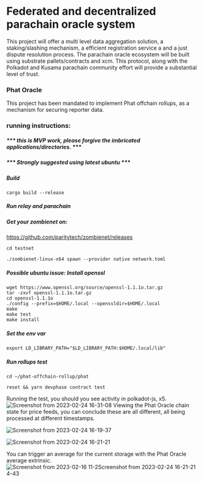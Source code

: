 
# Federated and decentralized parachain oracle system

This project will offer a multi level data aggregation solution, 
a staking/slashing mechanism, a efficient registration service a
and a just dispute resolution process.
The parachain oracle ecosystem will be built using substrate 
pallets/contracts and xcm.
This protocol, along with the Polkadot and Kusama parachain 
community effort will provide a substantial level of trust.



### Phat Oracle


This project has been mandated to implement Phat offchain rollups,
as a mechanism for securing reporter data.


### running instructions:
##### *** this is MVP work, please forgive the imbricated applications/directories. ***
##### *** Strongly suggested using latest ubuntu ***

##### Build 
```
cargo build --release
```
##### Run relay and parachain 
##### Get your zombienet on:
https://github.com/paritytech/zombienet/releases

```
cd testnet

./zombienet-linux-x64 spawn --provider native network.toml

```
##### Possible ubuntu issue: Install openssl
```
wget https://www.openssl.org/source/openssl-1.1.1o.tar.gz
tar -zxvf openssl-1.1.1o.tar.gz
cd openssl-1.1.1o
./config --prefix=$HOME/.local --openssldir=$HOME/.local
make
make test
make install
```
##### Set the env var
```
export LD_LIBRARY_PATH="$LD_LIBRARY_PATH:$HOME/.local/lib"
```

##### Run rollups test
```
cd ~/phat-offchain-rollup/phat

reset && yarn devphase contract test
```
Running the test, you should you see activity in polkadot-js, x5.
![Screenshot from 2023-02-24 16-31-08](https://user-images.githubusercontent.com/6019499/221297194-90f63e18-7785-4710-8037-b4e9c457c268.png)
Viewing the Phat Oracle chain state for price feeds, you can conclude these are all different,
all being processed at different timestamps.


![Screenshot from 2023-02-24 16-19-37](https://user-images.githubusercontent.com/6019499/221298235-c23ad6f6-8046-4311-a810-8873cb300287.png)



![Screenshot from 2023-02-24 16-21-21](https://user-images.githubusercontent.com/6019499/221296456-5ad4be2b-0898-4881-81a1-14688065ec59.png)

You can trigger an average for the current storage with the Phat Oracle average extrinsic.
![Screenshot from 2023-02-16 11-2![Screenshot from 2023-02-24 16-21-21](https://user-images.githubusercontent.com/6019499/221296327-6d8e3336-9b28-44f6-b07d-5b1950e36c75.png)
4-43](https://user-images.githubusercontent.com/6019499/219456659-92e82249-ca82-4139-bc35-d63fe0331cec.png)



